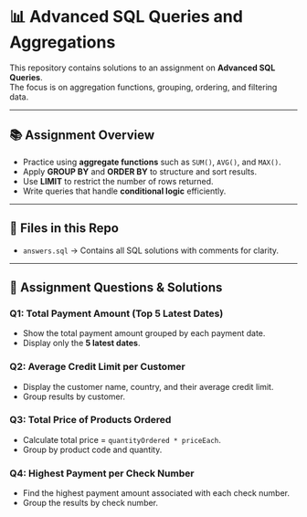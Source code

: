 # 📊 Advanced SQL Queries and Aggregations

This repository contains solutions to an assignment on **Advanced SQL Queries**.  
The focus is on aggregation functions, grouping, ordering, and filtering data.

---

## 📚 Assignment Overview
- Practice using **aggregate functions** such as `SUM()`, `AVG()`, and `MAX()`.
- Apply **GROUP BY** and **ORDER BY** to structure and sort results.
- Use **LIMIT** to restrict the number of rows returned.
- Write queries that handle **conditional logic** efficiently.

---

## 📂 Files in this Repo
- `answers.sql` → Contains all SQL solutions with comments for clarity.

---

## 📝 Assignment Questions & Solutions

### Q1: Total Payment Amount (Top 5 Latest Dates)
- Show the total payment amount grouped by each payment date.  
- Display only the **5 latest dates**.

### Q2: Average Credit Limit per Customer
- Display the customer name, country, and their average credit limit.  
- Group results by customer.

### Q3: Total Price of Products Ordered
- Calculate total price = `quantityOrdered * priceEach`.  
- Group by product code and quantity.

### Q4: Highest Payment per Check Number
- Find the highest payment amount associated with each check number.
- Group the results by check number.



